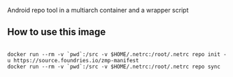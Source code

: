 Android repo tool in a multiarch container and a wrapper script

## How to use this image

```

docker run --rm -v `pwd`:/src -v $HOME/.netrc:/root/.netrc repo init -u https://source.foundries.io/zmp-manifest
docker run --rm -v `pwd`:/src -v $HOME/.netrc:/root/.netrc repo sync
```
